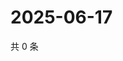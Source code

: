 # 2025-06-17

共 0 条

<!-- BEGIN ZHIHUVIDEO -->
<!-- 最后更新时间 Tue Jun 17 2025 10:44:01 GMT+0800 (China Standard Time) -->

<!-- END ZHIHUVIDEO -->
